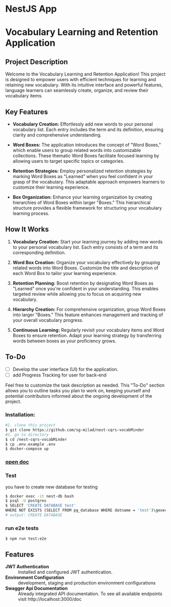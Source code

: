 # NestJS App
# Vocabulary Learning and Retention Application

## Project Description

Welcome to the Vocabulary Learning and Retention Application! This project is designed to empower users with efficient techniques for learning and retaining new vocabulary. With its intuitive interface and powerful features, language learners can seamlessly create, organize, and review their vocabulary items.

## Key Features

- **Vocabulary Creation:** Effortlessly add new words to your personal vocabulary list. Each entry includes the term and its definition, ensuring clarity and comprehensive understanding.

- **Word Boxes:** The application introduces the concept of "Word Boxes," which enable users to group related words into customizable collections. These thematic Word Boxes facilitate focused learning by allowing users to target specific topics or categories.

- **Retention Strategies:** Employ personalized retention strategies by marking Word Boxes as "Learned" when you feel confident in your grasp of the vocabulary. This adaptable approach empowers learners to customize their learning experience.

- **Box Organization:** Enhance your learning organization by creating hierarchies of Word Boxes within larger "Boxes." This hierarchical structure provides a flexible framework for structuring your vocabulary learning process.

## How It Works

1. **Vocabulary Creation:** Start your learning journey by adding new words to your personal vocabulary list. Each entry consists of a term and its corresponding definition.

2. **Word Box Creation:** Organize your vocabulary effectively by grouping related words into Word Boxes. Customize the title and description of each Word Box to tailor your learning experience.

3. **Retention Planning:** Boost retention by designating Word Boxes as "Learned" once you're confident in your understanding. This enables targeted review while allowing you to focus on acquiring new vocabulary.

4. **Hierarchy Creation:** For comprehensive organization, group Word Boxes into larger "Boxes." This feature enhances management and tracking of your overall vocabulary progress.

5. **Continuous Learning:** Regularly revisit your vocabulary items and Word Boxes to ensure retention. Adapt your learning strategy by transferring words between boxes as your proficiency grows.

## To-Do

- [ ] Develop the user interface (UI) for the application. 
- [ ] add Progress Tracking for user for back-end

Feel free to customize the task description as needed. This "To-Do" section allows you to outline tasks you plan to work on, keeping yourself and potential contributors informed about the ongoing development of the project.

### Installation:
``` bash 
#1. clone this project 
$ git clone https://github.com/sg-milad/nest-cqrs-vocabMinder
#2. go to directory 
$ cd /nest-cqrs-vocabMinder
$ cp .env.example .env
$ docker-compose up
```

### [open doc](https://localhost:3000/doc)
### Test
you have to create new database for testing

```bash
$ docker exec -it nest-db bash 
$ psql -U postgres
$ SELECT 'CREATE DATABASE test'
WHERE NOT EXISTS (SELECT FROM pg_database WHERE datname = 'test')\gexec
# output: CREATE DATABASE
```
### run e2e tests
```
$ npm run test:e2e
```

## Features

<dt><b>JWT Authentication</b></dt>
<dd>Installed and configured JWT authentication.</dd>

<dt><b>Environment Configuration</b></dt>
<dd>development, staging and production environment configurations</dd>
  
<dt><b>Swagger Api Documentation</b></dt>
<dd>Already integrated API documentation. To see all available endpoints visit http://localhost:3000/doc<dd>
